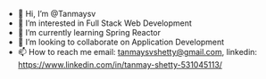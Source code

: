 - 👋 Hi, I’m @Tanmaysv
- 👀 I’m interested in Full Stack Web Development
- 🌱 I’m currently learning Spring Reactor
- 💞️ I’m looking to collaborate on Application Development
- 📫 How to reach me email: tanmaysvshetty@gmail.com, linkedin: https://www.linkedin.com/in/tanmay-shetty-531045113/

<!---
Tanmaysv/Tanmaysv is a ✨ special ✨ repository because its `README.md` (this file) appears on your GitHub profile.
You can click the Preview link to take a look at your changes.
--->
